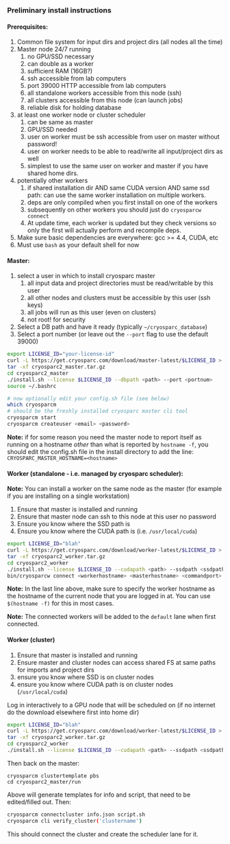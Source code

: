 ### Preliminary install instructions

#### Prerequisites:
1. Common file system for input dirs and project dirs (all nodes all the time)
2. Master node 24/7 running 
    1. no GPU/SSD necessary
    2. can double as a worker
    3. sufficient RAM (16GB?)
    4. ssh accessible from lab computers
    5. port 39000 HTTP accessible from lab computers
    6. all standalone workers accessible from this node (ssh)
    7. all clusters accessible from this node (can launch jobs)
    8. reliable disk for holding database
3. at least one worker node or cluster scheduler
    1. can be same as master
    2. GPU/SSD needed
    3. user on worker must be ssh accessible from user on master without password!
    4. user on worker needs to be able to read/write all input/project dirs as well
    5. simplest to use the same user on worker and master if you have shared home dirs. 
4. potentially other workers
    1. if shared installation dir AND same CUDA version AND same ssd path: can use the same worker installation on multiple workers. 
    2. deps are only compiled when you first install on one of the workers
    3. subsequently on other workers you should just do `cryosparcw connect`
    4. At update time, each worker is updated but they check versions so only the first will actually perform and recompile deps.
5. Make sure basic dependencies are everywhere: gcc >= 4.4, CUDA, etc
6. Must use `bash` as your default shell for now

#### Master:
1. select a user in which to install cryosparc master
    1. all input data and project directories must be read/writable by this user
    2. all other nodes and clusters must be accessible by this user (ssh keys)
    3. all jobs will run as this user (even on clusters)
    4. not root! for security
2. Select a DB path and have it ready (typically `~/cryosparc_database`)
3. Select a port number (or leave out the `--port` flag to use the default 39000)

```bash
export LICENSE_ID="your-license-id"
curl -L https://get.cryosparc.com/download/master-latest/$LICENSE_ID > cryosparc2_master.tar.gz
tar -xf cryosparc2_master.tar.gz
cd cryosparc2_master
./install.sh --license $LICENSE_ID --dbpath <path> --port <portnum>
source ~/.bashrc

# now optionally edit your config.sh file (see below)
which cryosparcm 
# should be the freshly installed cryosparc master cli tool
cryosparcm start
cryosparcm createuser <email> <password>
```
**Note:** if for some reason you need the master node to report itself as running on a hostname _other_ than what is reported by `hostname -f`, you should edit the config.sh file in the install directory to add the line:
`CRYOSPARC_MASTER_HOSTNAME=<hostname>`

#### Worker (standalone - i.e. managed by cryosparc scheduler):

**Note:** You can install a worker on the same node as the master (for example if you are installing on a single workstation)

1. Ensure that master is installed and running
2. Ensure that master node can ssh to this node at this user no password
3. Ensure you know where the SSD path is
4. Ensure you know where the CUDA path is (i.e. `/usr/local/cuda`)

```bash
export LICENSE_ID="blah"
curl -L https://get.cryosparc.com/download/worker-latest/$LICENSE_ID > cryosparc2_worker.tar.gz
tar -xf cryosparc2_worker.tar.gz
cd cryosparc2_worker
./install.sh --license $LICENSE_ID --cudapath <path> --ssdpath <ssdpath>
bin/cryosparcw connect <workerhostname> <masterhostname> <commandport>
```

**Note:** In the last line above, make sure to specify the worker hostname as the hostname of the current node that you are logged in at. You can use `$(hostname -f)` for this in most cases.

**Note:** The connected workers will be added to the `default` lane when first connected.

#### Worker (cluster)

1. Ensure that master is installed and running
2. Ensure master and cluster nodes can access shared FS at same paths for imports and project dirs 
3. ensure you know where SSD is on cluster nodes
4. ensure you know where CUDA path is on cluster nodes (`/usr/local/cuda`)

Log in interactively to a GPU node that will be scheduled on (if no internet do the download elsewhere first into home dir)
```bash
export LICENSE_ID="blah"
curl -L https://get.cryosparc.com/download/worker-latest/$LICENSE_ID > cryosparc2_worker.tar.gz
tar -xf cryosparc2_worker.tar.gz
cd cryosparc2_worker
./install.sh --license $LICENSE_ID --cudapath <path> --ssdpath <ssdpath>
```
Then back on the master:
```
cryosparcm clustertemplate pbs
cd cryosparc2_master/run
```
Above will generate templates for info and script, that need to be edited/filled out.
Then:
```bash
cryosparcm connectcluster info.json script.sh
cryosparcm cli verify_cluster('clustername')
```
This should connect the cluster and create the scheduler lane for it.
